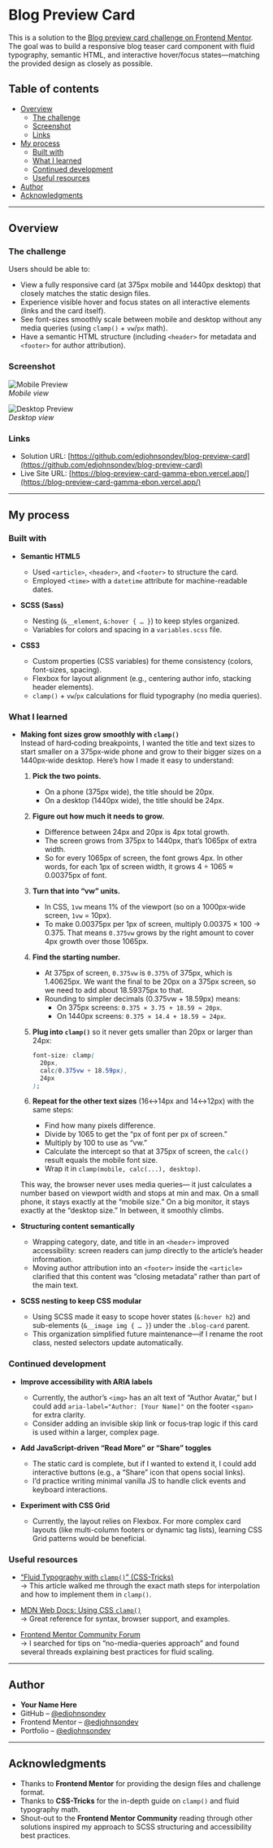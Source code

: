 # Blog Preview Card

This is a solution to the [Blog preview card challenge on Frontend Mentor](https://www.frontendmentor.io/challenges/blog-preview-card-ckPaj01IcS). The goal was to build a responsive blog teaser card component with fluid typography, semantic HTML, and interactive hover/focus states—matching the provided design as closely as possible.

## Table of contents

- [Overview](#overview)  
  - [The challenge](#the-challenge)  
  - [Screenshot](#screenshot)  
  - [Links](#links)  
- [My process](#my-process)  
  - [Built with](#built-with)  
  - [What I learned](#what-i-learned)  
  - [Continued development](#continued-development)  
  - [Useful resources](#useful-resources)  
- [Author](#author)  
- [Acknowledgments](#acknowledgments)  

---

## Overview

### The challenge

Users should be able to:
- View a fully responsive card (at 375px mobile and 1440px desktop) that closely matches the static design files.
- Experience visible hover and focus states on all interactive elements (links and the card itself).
- See font-sizes smoothly scale between mobile and desktop without any media queries (using `clamp()` + `vw`/`px` math).
- Have a semantic HTML structure (including `<header>` for metadata and `<footer>` for author attribution).

### Screenshot

![Mobile Preview](./assets/images/mobile-screenshot.jpg)  
*Mobile view*

![Desktop Preview](./assets/images/desktop-screenshot.jpg)  
*Desktop view*

### Links

- Solution URL: [https://github.com/edjohnsondev/blog-preview-card](https://github.com/edjohnsondev/blog-preview-card)  
- Live Site URL: [https://blog-preview-card-gamma-ebon.vercel.app/](https://blog-preview-card-gamma-ebon.vercel.app/)  

---

## My process

### Built with

- **Semantic HTML5**  
  - Used `<article>`, `<header>`, and `<footer>` to structure the card.  
  - Employed `<time>` with a `datetime` attribute for machine-readable dates.

- **SCSS (Sass)**  
  - Nesting (`&__element`, `&:hover { … }`) to keep styles organized.  
  - Variables for colors and spacing in a `variables.scss` file.

- **CSS3**  
  - Custom properties (CSS variables) for theme consistency (colors, font-sizes, spacing).  
  - Flexbox for layout alignment (e.g., centering author info, stacking header elements).  
  - `clamp()` + `vw`/`px` calculations for fluid typography (no media queries).  

### What I learned

- **Making font sizes grow smoothly with `clamp()`**  
  Instead of hard‐coding breakpoints, I wanted the title and text sizes to start smaller on a 375px‐wide phone and grow to their bigger sizes on a 1440px‐wide desktop. Here’s how I made it easy to understand:

  1. **Pick the two points.**  
     - On a phone (375px wide), the title should be 20px.  
     - On a desktop (1440px wide), the title should be 24px.

  2. **Figure out how much it needs to grow.**  
     - Difference between 24px and 20px is 4px total growth.  
     - The screen grows from 375px to 1440px, that’s 1065px of extra width.  
     - So for every 1065px of screen, the font grows 4px. In other words, for each 1px of screen width, it grows 4 ÷ 1065 ≈ 0.00375px of font.

  3. **Turn that into “vw” units.**  
     - In CSS, `1vw` means 1% of the viewport (so on a 1000px‐wide screen, `1vw` = 10px).  
     - To make 0.00375px per 1px of screen, multiply 0.00375 × 100 → 0.375. That means `0.375vw` grows by the right amount to cover 4px growth over those 1065px.  

  4. **Find the starting number.**  
     - At 375px of screen, `0.375vw` is `0.375%` of 375px, which is 1.40625px. We want the final to be 20px on a 375px screen, so we need to add about 18.59375px to that.  
     - Rounding to simpler decimals (0.375vw + 18.59px) means:  
       - On 375px screens: `0.375 × 3.75 + 18.59 ≈ 20px`.  
       - On 1440px screens: `0.375 × 14.4 + 18.59 ≈ 24px`.  

  5. **Plug into `clamp()`** so it never gets smaller than 20px or larger than 24px:  
     ```css
     font-size: clamp(
       20px, 
       calc(0.375vw + 18.59px), 
       24px
     );
     ```
  6. **Repeat for the other text sizes** (16↔14px and 14↔12px) with the same steps:  
     - Find how many pixels difference.  
     - Divide by 1065 to get the “px of font per px of screen.”  
     - Multiply by 100 to use as “vw.”  
     - Calculate the intercept so that at 375px of screen, the `calc()` result equals the mobile font size.  
     - Wrap it in `clamp(mobile, calc(...), desktop)`.

  This way, the browser never uses media queries— it just calculates a number based on viewport width and stops at min and max. On a small phone, it stays exactly at the “mobile size.” On a big monitor, it stays exactly at the “desktop size.” In between, it smoothly climbs.

- **Structuring content semantically**  
  - Wrapping category, date, and title in an `<header>` improved accessibility: screen readers can jump directly to the article’s header information.  
  - Moving author attribution into an `<footer>` inside the `<article>` clarified that this content was “closing metadata” rather than part of the main text.

- **SCSS nesting to keep CSS modular**  
  - Using SCSS made it easy to scope hover states (`&:hover h2`) and sub-elements (`&__image img { … }`) under the `.blog-card` parent.  
  - This organization simplified future maintenance—if I rename the root class, nested selectors update automatically.

### Continued development

- **Improve accessibility with ARIA labels**  
  - Currently, the author’s `<img>` has an alt text of “Author Avatar,” but I could add `aria-label="Author: [Your Name]"` on the footer `<span>` for extra clarity.  
  - Consider adding an invisible skip link or focus‐trap logic if this card is used within a larger, complex page.

- **Add JavaScript-driven “Read More” or “Share” toggles**  
  - The static card is complete, but if I wanted to extend it, I could add interactive buttons (e.g., a “Share” icon that opens social links).  
  - I’d practice writing minimal vanilla JS to handle click events and keyboard interactions.

- **Experiment with CSS Grid**  
  - Currently, the layout relies on Flexbox. For more complex card layouts (like multi-column footers or dynamic tag lists), learning CSS Grid patterns would be beneficial.

### Useful resources

- [“Fluid Typography with `clamp()`” (CSS-Tricks)](https://css-tricks.com/linearly-scale-font-size-with-css-lock/)  
  → This article walked me through the exact math steps for interpolation and how to implement them in `clamp()`.

- [MDN Web Docs: Using CSS `clamp()`](https://developer.mozilla.org/en-US/docs/Web/CSS/clamp)  
  → Great reference for syntax, browser support, and examples.

- [Frontend Mentor Community Forum](https://www.frontendmentor.io/forum)  
  → I searched for tips on “no-media-queries approach” and found several threads explaining best practices for fluid scaling.

---

## Author

- **Your Name Here**  
- GitHub – [@edjohnsondev](https://github.com/edjohnsondev/)  
- Frontend Mentor – [@edjohnsondev](https://www.frontendmentor.io/profile/edjohnsondev)  
- Portfolio – [@edjohnsondev](https://edjohnson.io)  

---

## Acknowledgments

- Thanks to **Frontend Mentor** for providing the design files and challenge format.  
- Thanks to **CSS-Tricks** for the in-depth guide on `clamp()` and fluid typography math.  
- Shout-out to the **Frontend Mentor Community** reading through other solutions inspired my approach to SCSS structuring and accessibility best practices.  
